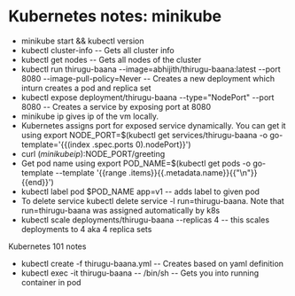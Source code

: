 # Kubernetes notes: minikube

* minikube start && kubectl version
* kubectl cluster-info -- Gets all cluster info
* kubectl get nodes -- Gets all nodes of the cluster
*  kubectl run thirugu-baana --image=abhijith/thirugu-baana:latest --port 8080 --image-pull-policy=Never -- Creates a new deployment which inturn creates a pod and replica set
* kubectl expose deployment/thirugu-baana --type="NodePort" --port 8080 -- Creates a service by exposing port at 8080
* minikube ip gives ip of the vm locally.
* Kubernetes assigns port for exposed service dynamically.  You can get it using
export NODE_PORT=$(kubectl get services/thirugu-baana -o go-template='{{(index .spec.ports 0).nodePort}}')
* curl $(minikube ip):$NODE_PORT/greeting
* Get pod name using export POD_NAME=$(kubectl get pods -o go-template --template '{{range .items}}{{.metadata.name}}{{"\n"}}{{end}}')
* kubectl label pod $POD_NAME app=v1 -- adds label to given pod
* To delete service kubectl delete service -l run=thirugu-baana. Note that run=thirugu-baana was assigned automatically by k8s
* kubectl scale deployments/thirugu-baana --replicas 4  -- this scales deployments to 4 aka 4 replica sets

Kubernetes 101 notes

* kubectl create -f thirugu-baana.yml -- Creates based on yaml definition
*  kubectl exec -it thirugu-baana -- /bin/sh -- Gets you into running container in pod